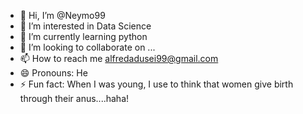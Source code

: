 - 👋 Hi, I’m @Neymo99
- 👀 I’m interested in Data Science
- 🌱 I’m currently learning python
- 💞️ I’m looking to collaborate on ...
- 📫 How to reach me alfredadusei99@gmail.com
- 😄 Pronouns: He
- ⚡ Fun fact: When I was young, I use to think that women give birth through their anus....haha!

<!---
Neymo99/Neymo99 is a ✨ special ✨ repository because its `README.md` (this file) appears on your GitHub profile.
You can click the Preview link to take a look at your changes.
--->
